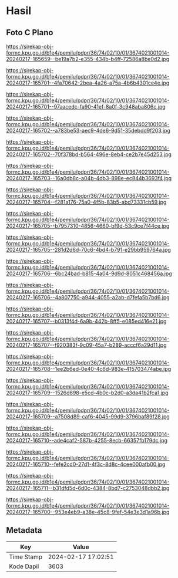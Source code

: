 # Hasil

## Foto C Plano

https://sirekap-obj-formc.kpu.go.id/b1e4/pemilu/pdpr/36/74/02/10/01/3674021001014-20240217-165659--be19a7b2-e355-434b-b4ff-72586a8be0d2.jpg

https://sirekap-obj-formc.kpu.go.id/b1e4/pemilu/pdpr/36/74/02/10/01/3674021001014-20240217-165701--4fa70642-2bea-4a26-a75a-4b6b4301ce4e.jpg

https://sirekap-obj-formc.kpu.go.id/b1e4/pemilu/pdpr/36/74/02/10/01/3674021001014-20240217-165701--97aacedc-fa90-41ef-8a0f-3c948aba806c.jpg

https://sirekap-obj-formc.kpu.go.id/b1e4/pemilu/pdpr/36/74/02/10/01/3674021001014-20240217-165702--a783be53-aec9-4de6-9d51-35debdd9f203.jpg

https://sirekap-obj-formc.kpu.go.id/b1e4/pemilu/pdpr/36/74/02/10/01/3674021001014-20240217-165702--70f378bd-b564-496e-8eb4-ce2b7e45d253.jpg

https://sirekap-obj-formc.kpu.go.id/b1e4/pemilu/pdpr/36/74/02/10/01/3674021001014-20240217-165703--16a0db8c-a04b-4db3-898e-ec844b3693f4.jpg

https://sirekap-obj-formc.kpu.go.id/b1e4/pemilu/pdpr/36/74/02/10/01/3674021001014-20240217-165704--f281a176-75a0-4f5b-83b5-abd73331cb59.jpg

https://sirekap-obj-formc.kpu.go.id/b1e4/pemilu/pdpr/36/74/02/10/01/3674021001014-20240217-165705--b7957310-4856-4660-bf9d-53c9ce7f44ce.jpg

https://sirekap-obj-formc.kpu.go.id/b1e4/pemilu/pdpr/36/74/02/10/01/3674021001014-20240217-165705--281d2d6d-70c6-4bd4-b791-e29bb959764a.jpg

https://sirekap-obj-formc.kpu.go.id/b1e4/pemilu/pdpr/36/74/02/10/01/3674021001014-20240217-165706--6bc24bad-b815-4a04-9d9d-8051c468456a.jpg

https://sirekap-obj-formc.kpu.go.id/b1e4/pemilu/pdpr/36/74/02/10/01/3674021001014-20240217-165706--4a807750-a944-4055-a2ab-d7fefa5b7bd6.jpg

https://sirekap-obj-formc.kpu.go.id/b1e4/pemilu/pdpr/36/74/02/10/01/3674021001014-20240217-165707--b0313f4d-6a9b-442b-8ff5-e085ed416e21.jpg

https://sirekap-obj-formc.kpu.go.id/b1e4/pemilu/pdpr/36/74/02/10/01/3674021001014-20240217-165707--f920383f-9c09-45a7-b289-acccf6a29d11.jpg

https://sirekap-obj-formc.kpu.go.id/b1e4/pemilu/pdpr/36/74/02/10/01/3674021001014-20240217-165708--1ee2b6ed-0e40-4c6d-983e-415703474abe.jpg

https://sirekap-obj-formc.kpu.go.id/b1e4/pemilu/pdpr/36/74/02/10/01/3674021001014-20240217-165709--1526d698-e5cd-4b0c-b2d0-a3da41b2fca1.jpg

https://sirekap-obj-formc.kpu.go.id/b1e4/pemilu/pdpr/36/74/02/10/01/3674021001014-20240217-165709--a7508d89-caf6-4045-99d9-3796baf89f28.jpg

https://sirekap-obj-formc.kpu.go.id/b1e4/pemilu/pdpr/36/74/02/10/01/3674021001014-20240217-165710--ade4caf2-587b-4255-8ecb-66357fb179dc.jpg

https://sirekap-obj-formc.kpu.go.id/b1e4/pemilu/pdpr/36/74/02/10/01/3674021001014-20240217-165710--fefe2cd0-27d1-4f3c-8d8c-4cee000afb00.jpg

https://sirekap-obj-formc.kpu.go.id/b1e4/pemilu/pdpr/36/74/02/10/01/3674021001014-20240217-165711--b31dfd5d-6d0c-4384-8bd7-c2753048dbb2.jpg

https://sirekap-obj-formc.kpu.go.id/b1e4/pemilu/pdpr/36/74/02/10/01/3674021001014-20240217-165700--953e4eb9-a38e-45c8-9fef-54e3e3d1a96b.jpg


## Metadata

| Key        | Value               |
| ---------- | ------------------- |
| Time Stamp | 2024-02-17 17:02:51 |
| Kode Dapil | 3603                |



